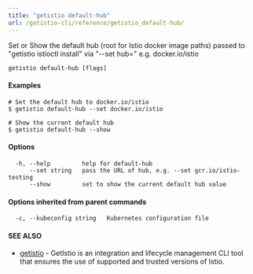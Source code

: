 ```yaml
---
title: "getistio default-hub"
url: /getistio-cli/reference/getistio_default-hub/
---
```


Set or Show the default hub (root for Istio docker image paths) passed to "getistio istioctl install" via "--set hub="  e.g. docker.io/istio

```
getistio default-hub [flags]
```

#### Examples

```
# Set the default hub to docker.io/istio
$ getistio default-hub --set docker.io/istio

# Show the current default hub
$ getistio default-hub --show

```

#### Options

```
  -h, --help         help for default-hub
      --set string   pass the URL of hub, e.g. --set gcr.io/istio-testing
      --show         set to show the current default hub value
```

#### Options inherited from parent commands

```
  -c, --kubeconfig string   Kubernetes configuration file
```

#### SEE ALSO

* [getistio](/getistio-cli/reference/getistio/)	 - GetIstio is an integration and lifecycle management CLI tool that ensures the use of supported and trusted versions of Istio.

